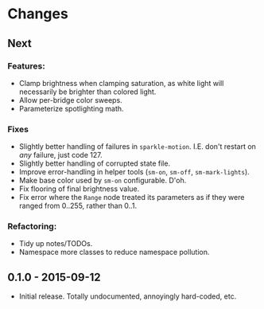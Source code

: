 # Changes

## Next

### Features:

* Clamp brightness when clamping saturation, as white light will necessarily be brighter than colored light.
* Allow per-bridge color sweeps.
* Parameterize spotlighting math.

### Fixes

* Slightly better handling of failures in `sparkle-motion`.  I.E. don't restart on *any* failure, just code 127.
* Slightly better handling of corrupted state file.
* Improve error-handling in helper tools (`sm-on`, `sm-off`, `sm-mark-lights`).
* Make base color used by `sm-on` configurable.  D'oh.
* Fix flooring of final brightness value.
* Fix error where the `Range` node treated its parameters as if they were ranged from 0..255, rather than 0..1.

### Refactoring:

* Tidy up notes/TODOs.
* Namespace more classes to reduce namespace pollution.


## 0.1.0 - 2015-09-12

* Initial release.  Totally undocumented, annoyingly hard-coded, etc.
